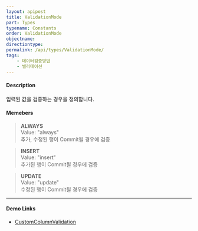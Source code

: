 ```yaml
---
layout: apipost
title: ValidationMode
part: Types
typename: Constants
order: ValidationMode
objectname: 
directiontype: 
permalink: /api/types/ValidationMode/
tags: 
    - 데이터검증방법
    - 벨리데이션
---
```



#### Description

 입력된 값을 검증하는 경우을 정의합니다.

#### Memebers

> **ALWAYS**  
> Value: "always"  
> 추가, 수정된 행이 Commit될 경우에 검증  

> **INSERT**  
> Value: "insert"  
> 추가된 행이 Commit될 경우에 검증  

> **UPDATE**  
> Value: "update"  
> 수정된 행이 Commit될 경우에 검증          

---

#### Demo Links

* [CustomColumnValidation](http://demo.realgrid.com/Demo/CustomColumnValidation#.example)